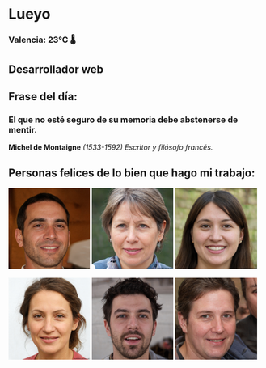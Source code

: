 # Lueyo
### Valencia:  23°C 🌡️
## Desarrollador web
## Frase del día:
<!-- START QUOTE -->
### El que no esté seguro de su memoria debe abstenerse de mentir.
**Michel de Montaigne** *(1533-1592) Escritor y filósofo francés.*
<!-- END QUOTE -->






## Personas felices de lo bien que hago mi trabajo:

<p float="left">
  <img src="src/image_0.png" width="32%" />
  <img src="src/image_1.png" width="32%" /> 
  <img src="src/image_2.png" width="32%" />
</p>
<p float="left">
  <img src="src/image_3.png" width="32%" />
  <img src="src/image_4.png" width="32%" /> 
  <img src="src/image_5.png" width="32%" />
</p>
